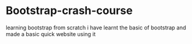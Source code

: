 # Bootstrap-crash-course
learning bootstrap from scratch 
i have learnt the basic of bootstrap and made a basic quick website  using it 
